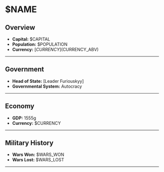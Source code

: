# $NAME

## Overview

- **Capital:** $CAPITAL
- **Population:** $POPULATION
- **Currency:** [$CURRENCY] ($CURRENCY_ABV)

---

## Government

- **Head of State:** [Leader Furiouskyy]
- **Governmental System:** Autocracy

---

## Economy

- **GDP:** 1555g
- **Currency:** $CURRENCY

---

## Military History

- **Wars Won:** $WARS_WON
- **Wars Lost:** $WARS_LOST

---

